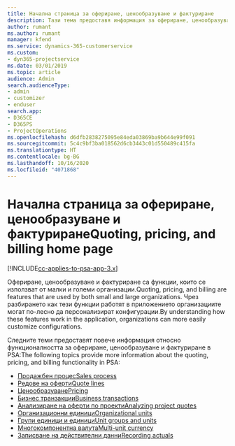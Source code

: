 ```yaml
---
title: Начална страница за офериране, ценообразуване и фактуриране
description: Тази тема предоставя информация за офериране, ценообразуване и фактуриране.
author: rumant
ms.author: rumant
manager: kfend
ms.service: dynamics-365-customerservice
ms.custom:
- dyn365-projectservice
ms.date: 03/01/2019
ms.topic: article
audience: Admin
search.audienceType:
- admin
- customizer
- enduser
search.app:
- D365CE
- D365PS
- ProjectOperations
ms.openlocfilehash: d6dfb2838275095e84eda03869ba9b644e99f091
ms.sourcegitcommit: 5c4c9bf3ba018562d6cb3443c01d550489c415fa
ms.translationtype: HT
ms.contentlocale: bg-BG
ms.lasthandoff: 10/16/2020
ms.locfileid: "4071868"
---
```

# <a name="quoting-pricing-and-billing-home-page"></a><span data-ttu-id="a8815-103">Начална страница за офериране, ценообразуване и фактуриране</span><span class="sxs-lookup"><span data-stu-id="a8815-103">Quoting, pricing, and billing home page</span></span>

[!INCLUDE[cc-applies-to-psa-app-3.x](../includes/cc-applies-to-psa-app-3x.md)]

<span data-ttu-id="a8815-104">Офериране, ценообразуване и фактуриране са функции, които се използват от малки и големи организации.</span><span class="sxs-lookup"><span data-stu-id="a8815-104">Quoting, pricing, and billing are features that are used by both small and large organizations.</span></span> <span data-ttu-id="a8815-105">Чрез разбирането как тези функции работят в приложението организациите могат по-лесно да персонализират конфигурации.</span><span class="sxs-lookup"><span data-stu-id="a8815-105">By understanding how these features work in the application, organizations can more easily customize configurations.</span></span>

<span data-ttu-id="a8815-106">Следните теми предоставят повече информация относно функционалността за офериране, ценообразуване и фактуриране в PSA:</span><span class="sxs-lookup"><span data-stu-id="a8815-106">The following topics provide more information about the quoting, pricing, and billing functionality in PSA:</span></span>

- [<span data-ttu-id="a8815-107">Продажбен процес</span><span class="sxs-lookup"><span data-stu-id="a8815-107">Sales process</span></span>](basic-sales-process.md)
- [<span data-ttu-id="a8815-108">Редове на оферти</span><span class="sxs-lookup"><span data-stu-id="a8815-108">Quote lines</span></span>](basic-quote-lines.md)
- [<span data-ttu-id="a8815-109">Ценообразуване</span><span class="sxs-lookup"><span data-stu-id="a8815-109">Pricing</span></span>](basic-pricing.md)
- [<span data-ttu-id="a8815-110">Бизнес транзакции</span><span class="sxs-lookup"><span data-stu-id="a8815-110">Business transactions</span></span>](basic-business-transactions.md)
- [<span data-ttu-id="a8815-111">Анализиране на оферти по проекти</span><span class="sxs-lookup"><span data-stu-id="a8815-111">Analyzing project quotes</span></span>](basic-analyzing-quotes.md)
- [<span data-ttu-id="a8815-112">Организационни единици</span><span class="sxs-lookup"><span data-stu-id="a8815-112">Organizational units</span></span>](advanced-organizational.md)
- [<span data-ttu-id="a8815-113">Групи единици и единици</span><span class="sxs-lookup"><span data-stu-id="a8815-113">Unit groups and units</span></span>](advanced-units.md)
- [<span data-ttu-id="a8815-114">Многокомпонентна валута</span><span class="sxs-lookup"><span data-stu-id="a8815-114">Multi-unit currency</span></span>](advanced-currency.md)
- [<span data-ttu-id="a8815-115">Записване на действителни данни</span><span class="sxs-lookup"><span data-stu-id="a8815-115">Recording actuals</span></span>](advanced-actuals.md)
